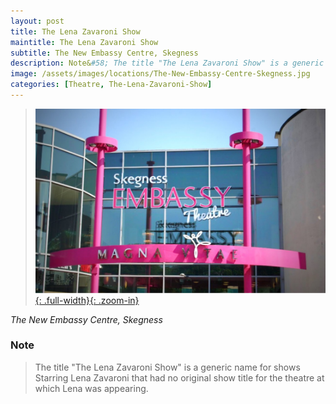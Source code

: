 ```yaml
---
layout: post
title: The Lena Zavaroni Show
maintitle: The Lena Zavaroni Show
subtitle: The New Embassy Centre, Skegness
description: Note&#58; The title "The Lena Zavaroni Show" is a generic name for shows Starring Lena Zavaroni that had no original show title for the theatre at which Lena was appearing.
image: /assets/images/locations/The-New-Embassy-Centre-Skegness.jpg
categories: [Theatre, The-Lena-Zavaroni-Show]
---
```


> [![The Embassy Theatre formerly The New Embassy Centre](/assets/images/locations/The-New-Embassy-Centre-Skegness.jpg){: .full-width}{: .zoom-in}](/assets/images/locations/The-New-Embassy-Centre-Skegness.jpg)

<cite>The New Embassy Centre, Skegness</cite>

### Note
> The title "The Lena Zavaroni Show" is a generic name for shows Starring Lena Zavaroni that had no original show title for the theatre at which Lena was appearing.

